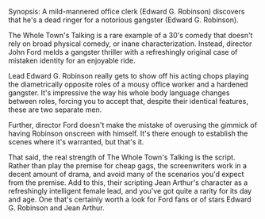 Synopsis: A mild-mannered office clerk (Edward G. Robinson) discovers that he's a dead ringer for a notorious gangster (Edward G. Robinson).

The Whole Town's Talking is a rare example of a 30's comedy that doesn't rely on broad physical comedy, or inane characterization. Instead, director John Ford melds a gangster thriller with a refreshingly original case of mistaken identity for an enjoyable ride.

Lead Edward G. Robinson really gets to show off his acting chops playing the diametrically opposite roles of a mousy office worker and a hardened gangster. It's impressive the way his whole body language changes between roles, forcing you to accept that, despite their identical features, these are two separate men.

Further, director Ford doesn't make the mistake of overusing the gimmick of having Robinson onscreen with himself. It's there enough to establish the scenes where it's warranted, but that's it.

That said, the real strength of The Whole Town's Talking is the script. Rather than play the premise for cheap gags, the screenwriters work in a decent amount of drama, and avoid many of the scenarios you'd expect from the premise. Add to this, their scripting Jean Arthur's character as a refreshingly intelligent female lead, and you've got quite a rarity for its day and age. One that's certainly worth a look for Ford fans or of stars Edward G. Robinson and Jean Arthur.
